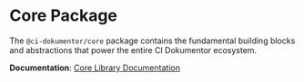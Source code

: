 # Core Package

The `@ci-dokumentor/core` package contains the fundamental building blocks and abstractions that power the entire CI Dokumentor ecosystem.

**Documentation**: [Core Library Documentation](../docs/content/packages/core.md)

